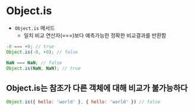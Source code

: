 # Object.is
- `Object.is` 메서드
    - 일치 비교 연산자(===)보다 예측가능한 정확한 비교결과를 반환함

```javascript
-0 === +0; // true
Object.is(-0, +0); // false

NaN === NaN; // false
Object.is(NaN, NaN); // true
```

## Object.is는 참조가 다른 객체에 대해 비교가 불가능하다
```javascript
Object.is({ hello: 'world' }, { hello: 'world' }) // false
```